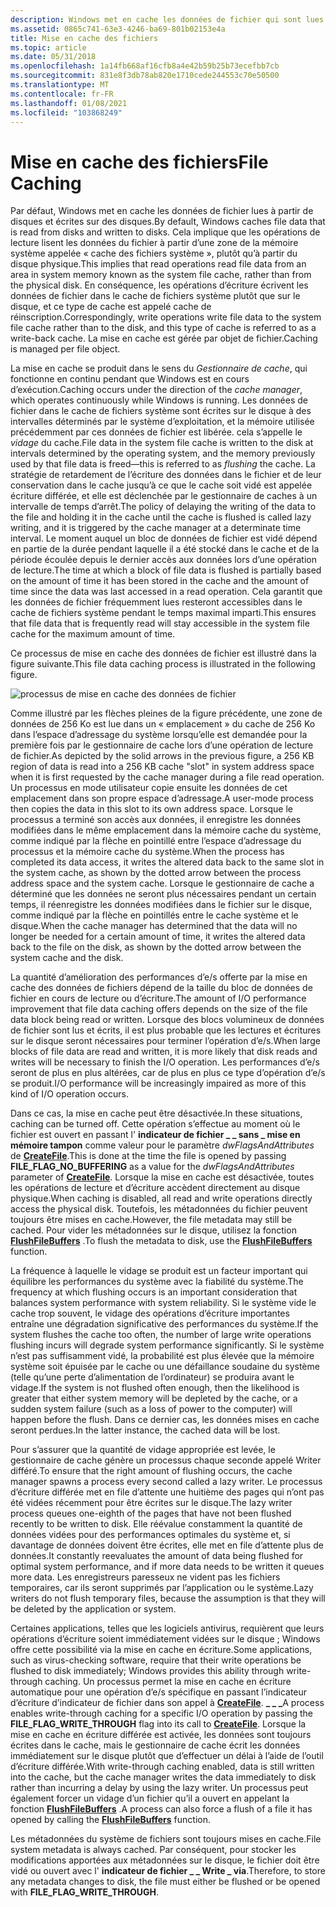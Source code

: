 ```yaml
---
description: Windows met en cache les données de fichier qui sont lues à partir des disques et écrites sur les disques.
ms.assetid: 0865c741-63e3-4246-ba69-801b02153e4a
title: Mise en cache des fichiers
ms.topic: article
ms.date: 05/31/2018
ms.openlocfilehash: 1a14fb668af16cfb8a4e42b59b25b73ecefbb7cb
ms.sourcegitcommit: 831e8f3db78ab820e1710cede244553c70e50500
ms.translationtype: MT
ms.contentlocale: fr-FR
ms.lasthandoff: 01/08/2021
ms.locfileid: "103868249"
---
```

# <a name="file-caching"></a><span data-ttu-id="b60d4-103">Mise en cache des fichiers</span><span class="sxs-lookup"><span data-stu-id="b60d4-103">File Caching</span></span>

<span data-ttu-id="b60d4-104">Par défaut, Windows met en cache les données de fichier lues à partir de disques et écrites sur des disques.</span><span class="sxs-lookup"><span data-stu-id="b60d4-104">By default, Windows caches file data that is read from disks and written to disks.</span></span> <span data-ttu-id="b60d4-105">Cela implique que les opérations de lecture lisent les données du fichier à partir d’une zone de la mémoire système appelée « cache des fichiers système », plutôt qu’à partir du disque physique.</span><span class="sxs-lookup"><span data-stu-id="b60d4-105">This implies that read operations read file data from an area in system memory known as the system file cache, rather than from the physical disk.</span></span> <span data-ttu-id="b60d4-106">En conséquence, les opérations d’écriture écrivent les données de fichier dans le cache de fichiers système plutôt que sur le disque, et ce type de cache est appelé cache de réinscription.</span><span class="sxs-lookup"><span data-stu-id="b60d4-106">Correspondingly, write operations write file data to the system file cache rather than to the disk, and this type of cache is referred to as a write-back cache.</span></span> <span data-ttu-id="b60d4-107">La mise en cache est gérée par objet de fichier.</span><span class="sxs-lookup"><span data-stu-id="b60d4-107">Caching is managed per file object.</span></span>

<span data-ttu-id="b60d4-108">La mise en cache se produit dans le sens du *Gestionnaire de cache*, qui fonctionne en continu pendant que Windows est en cours d’exécution.</span><span class="sxs-lookup"><span data-stu-id="b60d4-108">Caching occurs under the direction of the *cache manager*, which operates continuously while Windows is running.</span></span> <span data-ttu-id="b60d4-109">Les données de fichier dans le cache de fichiers système sont écrites sur le disque à des intervalles déterminés par le système d’exploitation, et la mémoire utilisée précédemment par ces données de fichier est libérée. cela s’appelle le *vidage* du cache.</span><span class="sxs-lookup"><span data-stu-id="b60d4-109">File data in the system file cache is written to the disk at intervals determined by the operating system, and the memory previously used by that file data is freed—this is referred to as *flushing* the cache.</span></span> <span data-ttu-id="b60d4-110">La stratégie de retardement de l’écriture des données dans le fichier et de leur conservation dans le cache jusqu’à ce que le cache soit vidé est appelée écriture différée, et elle est déclenchée par le gestionnaire de caches à un intervalle de temps d’arrêt.</span><span class="sxs-lookup"><span data-stu-id="b60d4-110">The policy of delaying the writing of the data to the file and holding it in the cache until the cache is flushed is called lazy writing, and it is triggered by the cache manager at a determinate time interval.</span></span> <span data-ttu-id="b60d4-111">Le moment auquel un bloc de données de fichier est vidé dépend en partie de la durée pendant laquelle il a été stocké dans le cache et de la période écoulée depuis le dernier accès aux données lors d’une opération de lecture.</span><span class="sxs-lookup"><span data-stu-id="b60d4-111">The time at which a block of file data is flushed is partially based on the amount of time it has been stored in the cache and the amount of time since the data was last accessed in a read operation.</span></span> <span data-ttu-id="b60d4-112">Cela garantit que les données de fichier fréquemment lues resteront accessibles dans le cache de fichiers système pendant le temps maximal imparti.</span><span class="sxs-lookup"><span data-stu-id="b60d4-112">This ensures that file data that is frequently read will stay accessible in the system file cache for the maximum amount of time.</span></span>

<span data-ttu-id="b60d4-113">Ce processus de mise en cache des données de fichier est illustré dans la figure suivante.</span><span class="sxs-lookup"><span data-stu-id="b60d4-113">This file data caching process is illustrated in the following figure.</span></span>

![processus de mise en cache des données de fichier](images/fig3.png)

<span data-ttu-id="b60d4-115">Comme illustré par les flèches pleines de la figure précédente, une zone de données de 256 Ko est lue dans un « emplacement » du cache de 256 Ko dans l’espace d’adressage du système lorsqu’elle est demandée pour la première fois par le gestionnaire de cache lors d’une opération de lecture de fichier.</span><span class="sxs-lookup"><span data-stu-id="b60d4-115">As depicted by the solid arrows in the previous figure, a 256 KB region of data is read into a 256 KB cache "slot" in system address space when it is first requested by the cache manager during a file read operation.</span></span> <span data-ttu-id="b60d4-116">Un processus en mode utilisateur copie ensuite les données de cet emplacement dans son propre espace d’adressage.</span><span class="sxs-lookup"><span data-stu-id="b60d4-116">A user-mode process then copies the data in this slot to its own address space.</span></span> <span data-ttu-id="b60d4-117">Lorsque le processus a terminé son accès aux données, il enregistre les données modifiées dans le même emplacement dans la mémoire cache du système, comme indiqué par la flèche en pointillé entre l’espace d’adressage du processus et la mémoire cache du système.</span><span class="sxs-lookup"><span data-stu-id="b60d4-117">When the process has completed its data access, it writes the altered data back to the same slot in the system cache, as shown by the dotted arrow between the process address space and the system cache.</span></span> <span data-ttu-id="b60d4-118">Lorsque le gestionnaire de cache a déterminé que les données ne seront plus nécessaires pendant un certain temps, il réenregistre les données modifiées dans le fichier sur le disque, comme indiqué par la flèche en pointillés entre le cache système et le disque.</span><span class="sxs-lookup"><span data-stu-id="b60d4-118">When the cache manager has determined that the data will no longer be needed for a certain amount of time, it writes the altered data back to the file on the disk, as shown by the dotted arrow between the system cache and the disk.</span></span>

<span data-ttu-id="b60d4-119">La quantité d’amélioration des performances d’e/s offerte par la mise en cache des données de fichiers dépend de la taille du bloc de données de fichier en cours de lecture ou d’écriture.</span><span class="sxs-lookup"><span data-stu-id="b60d4-119">The amount of I/O performance improvement that file data caching offers depends on the size of the file data block being read or written.</span></span> <span data-ttu-id="b60d4-120">Lorsque des blocs volumineux de données de fichier sont lus et écrits, il est plus probable que les lectures et écritures sur le disque seront nécessaires pour terminer l’opération d’e/s.</span><span class="sxs-lookup"><span data-stu-id="b60d4-120">When large blocks of file data are read and written, it is more likely that disk reads and writes will be necessary to finish the I/O operation.</span></span> <span data-ttu-id="b60d4-121">Les performances d’e/s seront de plus en plus altérées, car de plus en plus ce type d’opération d’e/s se produit.</span><span class="sxs-lookup"><span data-stu-id="b60d4-121">I/O performance will be increasingly impaired as more of this kind of I/O operation occurs.</span></span>

<span data-ttu-id="b60d4-122">Dans ce cas, la mise en cache peut être désactivée.</span><span class="sxs-lookup"><span data-stu-id="b60d4-122">In these situations, caching can be turned off.</span></span> <span data-ttu-id="b60d4-123">Cette opération s’effectue au moment où le fichier est ouvert en passant l' **indicateur de fichier \_ \_ sans \_ mise en mémoire tampon** comme valeur pour le paramètre *dwFlagsAndAttributes* de [**CreateFile**](/windows/desktop/api/FileAPI/nf-fileapi-createfilea).</span><span class="sxs-lookup"><span data-stu-id="b60d4-123">This is done at the time the file is opened by passing **FILE\_FLAG\_NO\_BUFFERING** as a value for the *dwFlagsAndAttributes* parameter of [**CreateFile**](/windows/desktop/api/FileAPI/nf-fileapi-createfilea).</span></span> <span data-ttu-id="b60d4-124">Lorsque la mise en cache est désactivée, toutes les opérations de lecture et d’écriture accèdent directement au disque physique.</span><span class="sxs-lookup"><span data-stu-id="b60d4-124">When caching is disabled, all read and write operations directly access the physical disk.</span></span> <span data-ttu-id="b60d4-125">Toutefois, les métadonnées du fichier peuvent toujours être mises en cache.</span><span class="sxs-lookup"><span data-stu-id="b60d4-125">However, the file metadata may still be cached.</span></span> <span data-ttu-id="b60d4-126">Pour vider les métadonnées sur le disque, utilisez la fonction [**FlushFileBuffers**](/windows/desktop/api/FileAPI/nf-fileapi-flushfilebuffers) .</span><span class="sxs-lookup"><span data-stu-id="b60d4-126">To flush the metadata to disk, use the [**FlushFileBuffers**](/windows/desktop/api/FileAPI/nf-fileapi-flushfilebuffers) function.</span></span>

<span data-ttu-id="b60d4-127">La fréquence à laquelle le vidage se produit est un facteur important qui équilibre les performances du système avec la fiabilité du système.</span><span class="sxs-lookup"><span data-stu-id="b60d4-127">The frequency at which flushing occurs is an important consideration that balances system performance with system reliability.</span></span> <span data-ttu-id="b60d4-128">Si le système vide le cache trop souvent, le vidage des opérations d’écriture importantes entraîne une dégradation significative des performances du système.</span><span class="sxs-lookup"><span data-stu-id="b60d4-128">If the system flushes the cache too often, the number of large write operations flushing incurs will degrade system performance significantly.</span></span> <span data-ttu-id="b60d4-129">Si le système n’est pas suffisamment vidé, la probabilité est plus élevée que la mémoire système soit épuisée par le cache ou une défaillance soudaine du système (telle qu’une perte d’alimentation de l’ordinateur) se produira avant le vidage.</span><span class="sxs-lookup"><span data-stu-id="b60d4-129">If the system is not flushed often enough, then the likelihood is greater that either system memory will be depleted by the cache, or a sudden system failure (such as a loss of power to the computer) will happen before the flush.</span></span> <span data-ttu-id="b60d4-130">Dans ce dernier cas, les données mises en cache seront perdues.</span><span class="sxs-lookup"><span data-stu-id="b60d4-130">In the latter instance, the cached data will be lost.</span></span>

<span data-ttu-id="b60d4-131">Pour s’assurer que la quantité de vidage appropriée est levée, le gestionnaire de cache génère un processus chaque seconde appelé Writer différé.</span><span class="sxs-lookup"><span data-stu-id="b60d4-131">To ensure that the right amount of flushing occurs, the cache manager spawns a process every second called a lazy writer.</span></span> <span data-ttu-id="b60d4-132">Le processus d’écriture différée met en file d’attente une huitième des pages qui n’ont pas été vidées récemment pour être écrites sur le disque.</span><span class="sxs-lookup"><span data-stu-id="b60d4-132">The lazy writer process queues one-eighth of the pages that have not been flushed recently to be written to disk.</span></span> <span data-ttu-id="b60d4-133">Elle réévalue constamment la quantité de données vidées pour des performances optimales du système et, si davantage de données doivent être écrites, elle met en file d’attente plus de données.</span><span class="sxs-lookup"><span data-stu-id="b60d4-133">It constantly reevaluates the amount of data being flushed for optimal system performance, and if more data needs to be written it queues more data.</span></span> <span data-ttu-id="b60d4-134">Les enregistreurs paresseux ne vident pas les fichiers temporaires, car ils seront supprimés par l’application ou le système.</span><span class="sxs-lookup"><span data-stu-id="b60d4-134">Lazy writers do not flush temporary files, because the assumption is that they will be deleted by the application or system.</span></span>

<span data-ttu-id="b60d4-135">Certaines applications, telles que les logiciels antivirus, requièrent que leurs opérations d’écriture soient immédiatement vidées sur le disque ; Windows offre cette possibilité via la mise en cache en écriture.</span><span class="sxs-lookup"><span data-stu-id="b60d4-135">Some applications, such as virus-checking software, require that their write operations be flushed to disk immediately; Windows provides this ability through write-through caching.</span></span> <span data-ttu-id="b60d4-136">Un processus permet la mise en cache en écriture automatique pour une opération d’e/s spécifique en passant l’indicateur d’écriture d’indicateur de fichier dans son appel à [**CreateFile**](/windows/desktop/api/FileAPI/nf-fileapi-createfilea). **\_ \_ \_**</span><span class="sxs-lookup"><span data-stu-id="b60d4-136">A process enables write-through caching for a specific I/O operation by passing the **FILE\_FLAG\_WRITE\_THROUGH** flag into its call to [**CreateFile**](/windows/desktop/api/FileAPI/nf-fileapi-createfilea).</span></span> <span data-ttu-id="b60d4-137">Lorsque la mise en cache en écriture différée est activée, les données sont toujours écrites dans le cache, mais le gestionnaire de cache écrit les données immédiatement sur le disque plutôt que d’effectuer un délai à l’aide de l’outil d’écriture différée.</span><span class="sxs-lookup"><span data-stu-id="b60d4-137">With write-through caching enabled, data is still written into the cache, but the cache manager writes the data immediately to disk rather than incurring a delay by using the lazy writer.</span></span> <span data-ttu-id="b60d4-138">Un processus peut également forcer un vidage d’un fichier qu’il a ouvert en appelant la fonction [**FlushFileBuffers**](/windows/desktop/api/FileAPI/nf-fileapi-flushfilebuffers) .</span><span class="sxs-lookup"><span data-stu-id="b60d4-138">A process can also force a flush of a file it has opened by calling the [**FlushFileBuffers**](/windows/desktop/api/FileAPI/nf-fileapi-flushfilebuffers) function.</span></span>

<span data-ttu-id="b60d4-139">Les métadonnées du système de fichiers sont toujours mises en cache.</span><span class="sxs-lookup"><span data-stu-id="b60d4-139">File system metadata is always cached.</span></span> <span data-ttu-id="b60d4-140">Par conséquent, pour stocker les modifications apportées aux métadonnées sur le disque, le fichier doit être vidé ou ouvert avec l' **indicateur de fichier \_ \_ Write \_ via**.</span><span class="sxs-lookup"><span data-stu-id="b60d4-140">Therefore, to store any metadata changes to disk, the file must either be flushed or be opened with **FILE\_FLAG\_WRITE\_THROUGH**.</span></span>

 

 



